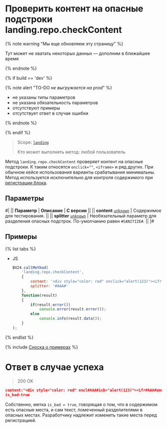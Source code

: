 # Проверить контент на опасные подстроки landing.repo.checkContent

{% note warning "Мы еще обновляем эту страницу" %}

Тут может не хватать некоторых данных — дополним в ближайшее время

{% endnote %}

{% if build == 'dev' %}

{% note alert "TO-DO _не выгружается на prod_" %}

- не указаны типы параметров
- не указана обязательность параметров
- отсутствуют примеры
- отсутствует ответ в случае ошибки

{% endnote %}

{% endif %}

> Scope: [`landing`](../../scopes/permissions.md)
>
> Кто может выполнять метод: любой пользователь

Метод `landing.repo.checkContent` проверяет контент на опасные подстроки. К таким относятся `onclick=""`, `<iframe>` и ряд других. При обычном кейсе использования варианты срабатывания минимальны. Метод используется исключительно для контроля содержимого при [регистрации блока](./landing-repo-register.md).

## Параметры

#|
|| **Параметр** | **Описание** | **С версии** ||
|| **content**
[`unknown`](../../data-types.md) | Содержимое для тестирования. ||
|| **splitter**
[`unknown`](../../data-types.md) | Необязательный параметр для разделения опасных подстрок. По-умолчанию равен `#SANITIZE#`. ||
|#

## Примеры

{% list tabs %}

- JS

    ```js
    BX24.callMethod(
        'landing.repo.checkContent',
        {
            content: '<div style="color: red" onclick="alert(123)"><iframe src="//evil.com"></iframe></div>',
            splitter: '#AAA#'
        },
        function(result)
        {
            if(result.error())
                console.error(result.error());
            else
                console.info(result.data());
        }
    );
    ```

{% endlist %}

{% include [Сноска о примерах](../../../_includes/examples.md) %}

# Ответ в случае успеха

> 200 OK
```json
content:"<div style="color: red" oncl#AAA#ick="alert(123)"><ifr#AAA#ame src="//evil.com"></iframe></div>"
is_bad:true
```

Собственно, метка `is_bad = true`, говорящая о том, что в содержимом есть опасные места, и сам текст, помеченный разделителями в опасных местах. Разработчику надлежит изменить такие места перед регистрацией.